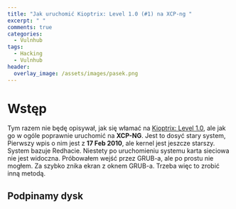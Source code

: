 ```yaml
---
title: "Jak uruchomić Kioptrix: Level 1.0 (#1) na XCP-ng "
excerpt: " "
comments: true
categories:
  - Vulnhub
tags:
  - Hacking
  - Vulnhub
header:
  overlay_image: /assets/images/pasek.png
---
```

# Wstęp
Tym razem nie będę opisywał, jak się włamać na [Kioptrix: Level 1.0](https://www.vulnhub.com/entry/kioptrix-level-1-1,22/), ale jak go w ogóle poprawnie uruchomić na **XCP-NG**. Jest to dosyć stary system, Pierwszy wpis o nim jest z **17 Feb 2010**, ale kernel jest jeszcze starszy. System bazuje Redhacie. Niestety po uruchomieniu systemu karta sieciowa nie jest widoczna. Próbowałem wejść przez GRUB-a, ale po prostu nie mogłem. Za szybko znika ekran z oknem GRUB-a. Trzeba więc to zrobić inną metodą.
## Podpinamy dysk
